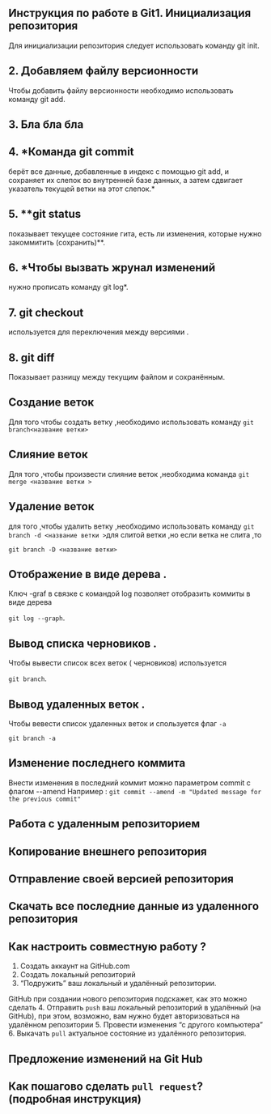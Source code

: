 ## Инструкция по работе в Git1. Инициализация репозитория
Для инициализации репозитория следует использовать команду git init.

## 2. Добавляем файлу версионности
Чтобы добавить файлу версионности необходимо использовать команду git add.

## 3. Бла бла бла
## 4. *Команда git commit
берёт все данные, добавленные в индекс с помощью git add, и сохраняет их слепок во внутренней базе данных, а затем сдвигает указатель текущей ветки на этот слепок.*

## 5. **git status
показывает текущее состояние гита, есть ли изменения, которые нужно закоммитить (сохранить)**.

## 6. *Чтобы вызвать жрунал изменений
нужно прописать команду git log*.

## 7. git checkout
используется для переключения между версиями .

## 8. git diff
Показывает разницу между текущим файлом и сохранённым.

## Создание веток 
Для того чтобы создать ветку ,необходимо использовать команду `git branch<название ветки>`
## Слияние веток 
Для того ,чтобы произвести слияние веток ,необходима команда `git merge <название ветки >`

## Удаление веток 
для того ,чтобы удалить ветку ,необходимо использовать команду `git branch -d <название ветки >`для слитой ветки ,но если ветка не слита ,то 

`git branch -D <название ветки>`

## Отображение  в виде дерева .
Ключ -graf в связке с командой log позволяет отобразить коммиты в виде дерева

`git log --graph`.

## Вывод списка черновиков .
Чтобы вывести список всех веток ( черновиков) используется 

`git branch`.

## Вывод удаленных веток .
Чтобы вевести список удаленных веток и спользуется флаг `-а`

`git branch -a`
## Изменение последнего  коммита 
Внести изменения в последний коммит можно параметром commit с флагом --amend
Например : `git commit --amend -m "Updated message for the previous commit"` 
## Работа с удаленным репозиторием
 
## Копирование внешнего репозитория 

## Отправление своей версией репозитория 

## Скачать все последние данные из удаленного репозитория 

## Как настроить совместную работу ?
1. Создать аккаунт на GitHub.com
2. Создать локальный репозиторий
3. “Подружить” ваш локальный и удалённый репозитории. 

 GitHub при создании нового репозитория подскажет, как это можно сделать
4. Отправить `push` ваш локальный репозиторий в удалённый (на GitHub), при этом, возможно, 
вам нужно будет авторизоваться на удалённом репозитории
5. Провести изменения “с другого компьютера”
6. Выкачать `pull` актуальное состояние из удалённого репозитория.

## Предложение изменений на Git Hub 

## Как пошагово сделать `pull request`?(подробная инструкция)